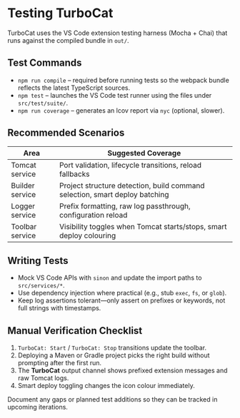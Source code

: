 # Testing TurboCat

TurboCat uses the VS Code extension testing harness (Mocha + Chai) that runs against the compiled bundle in `out/`.

## Test Commands
- `npm run compile` – required before running tests so the webpack bundle reflects the latest TypeScript sources.
- `npm test` – launches the VS Code test runner using the files under `src/test/suite/`.
- `npm run coverage` – generates an lcov report via `nyc` (optional, slower).

## Recommended Scenarios

| Area | Suggested Coverage |
| --- | --- |
| Tomcat service | Port validation, lifecycle transitions, reload fallbacks |
| Builder service | Project structure detection, build command selection, smart deploy batching |
| Logger service | Prefix formatting, raw log passthrough, configuration reload |
| Toolbar service | Visibility toggles when Tomcat starts/stops, smart deploy colouring |

## Writing Tests
- Mock VS Code APIs with `sinon` and update the import paths to `src/services/*`.
- Use dependency injection where practical (e.g., stub `exec`, `fs`, or `glob`).
- Keep log assertions tolerant—only assert on prefixes or keywords, not full strings with timestamps.

## Manual Verification Checklist
1. `TurboCat: Start` / `TurboCat: Stop` transitions update the toolbar.
2. Deploying a Maven or Gradle project picks the right build without prompting after the first run.
3. The **TurboCat** output channel shows prefixed extension messages and raw Tomcat logs.
4. Smart deploy toggling changes the icon colour immediately.

Document any gaps or planned test additions so they can be tracked in upcoming iterations.
